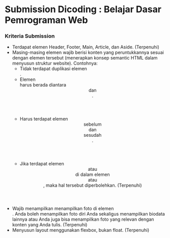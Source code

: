﻿# Submission Dicoding : Belajar Dasar Pemrograman Web

### Kriteria Submission

-   Terdapat elemen Header, Footer, Main, Article, dan Aside. (Terpenuhi)
-   Masing-masing elemen wajib berisi konten yang peruntukkannya sesuai dengan elemen tersebut (menerapkan konsep semantic HTML dalam menyusun struktur website). Contohnya:
    - Tidak terdapat duplikasi elemen <main>.
    - Elemen <main> harus berada diantara <header> dan <footer>.
    - Harus terdapat elemen <header> sebelum <main> dan <footer> sesudah <main>.
    - Jika terdapat elemen <header> atau <footer> di dalam elemen <article> atau <aside>, maka hal tersebut diperbolehkan. (Terpenuhi)
-   Wajib menampilkan menampilkan foto di elemen <aside>. Anda boleh menampilkan foto diri Anda sekaligus menampilkan biodata lainnya atau Anda juga bisa menampilkan foto yang relevan dengan konten yang Anda tulis. (Terpenuhi)
-   Menyusun layout menggunakan flexbox, bukan float. (Terpenuhi)
